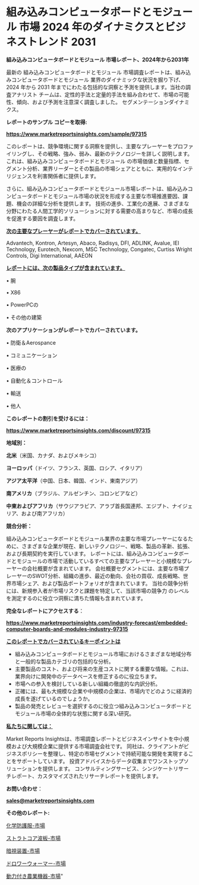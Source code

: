 # 組み込みコンピュータボードとモジュール 市場 2024 年のダイナミクスとビジネストレンド 2031

<strong>組み込みコンピュータボードとモジュール 市場レポート、2024年から2031年</strong>

最新の 組み込みコンピュータボードとモジュール 市場調査レポートは、組み込みコンピュータボードとモジュール 業界のダイナミックな状況を掘り下げ、2024 年から 2031 年までにわたる包括的な洞察と予測を提供します。当社の調査アナリスト チームは、定性的手法と定量的手法を組み合わせて、市場の可能性、傾向、および予測を注意深く調査しました。 セグメンテーションダイナミクス。



<strong>レポートのサンプル コピーを取得:</strong> <a href=https://www.marketreportsinsights.com/sample/97315>

<strong><u>https://www.marketreportsinsights.com/sample/97315</u></strong></a>

このレポートは、競争環境に関する洞察を提供し、主要なプレーヤーをプロファイリングし、その戦略、強み、弱み、最新のテクノロジーを詳しく説明します。 これは、組み込みコンピュータボードとモジュール の市場価値と数量指標、セグメント分析、業界リーダーとその製品の市場シェアとともに、実用的なインテリジェンスを利害関係者に提供します。

さらに、組み込みコンピュータボードとモジュール市場レポートは、組み込みコンピュータボードとモジュール市場の状況を形成する主要な市場推進要因、課題、機会の詳細な分析を提供します。 技術の進歩、工業化の進展、さまざまな分野にわたる人間工学的ソリューションに対する需要の高まりなど、市場の成長を促進する要因を調査します。



<strong><u>次の主要なプレーヤーがレポートでカバーされています。</u></strong>

Advantech, Kontron, Artesyn, Abaco, Radisys, DFI, ADLINK, Avalue, IEI Technology, Eurotech, Nexcom, MSC Technology, Congatec, Curtiss Wright Controls, Digi International, AAEON



<strong><u><b>レポートには、次の製品タイプが含まれています。</b></u></strong>

• 腕

• X86

• PowerPCの

• その他の建築



<strong><b>次のアプリケーションがレポートでカバーされています。</b></strong>

• 防衛＆Aerospance

• コミュニケーション

• 医療の

• 自動化＆コントロール

• 輸送

• 他人



<strong><b>このレポートの割引を受けるには：</b></strong><a href=https://www.marketreportsinsights.com/discount/97315>

<strong><u>https://www.marketreportsinsights.com/discount/97315</u></strong></a>



<strong>地域別：</strong>



<strong>北米</strong>（米国、カナダ、およびメキシコ）



<strong>ヨーロッパ</strong>（ドイツ、フランス、英国、ロシア、イタリア）



<strong>アジア太平洋</strong>（中国、日本、韓国、インド、東南アジア）



<strong>南アメリカ</strong>（ブラジル、アルゼンチン、コロンビアなど）



<strong>中東およびアフリカ</strong>（サウジアラビア、アラブ首長国連邦、エジプト、ナイジェリア、および南アフリカ）



<strong>競合分析：</strong>

組み込みコンピュータボードとモジュール業界の主要な市場プレーヤーになるために、さまざまな企業が現在、新しいテクノロジー、戦略、製品の革新、拡張、および長期契約を実行しています。 レポートには、組み込みコンピュータボードとモジュールの市場で活動しているすべての主要なプレーヤーと小規模なプレーヤーの会社概要が含まれています。 会社概要セグメントには、主要な市場プレーヤーのSWOT分析、組織の進歩、最近の動向、会社の買収、成長戦略、世界市場シェア、および製品ポートフォリオが含まれています。 当社の競争分析には、新規参入者が市場リスクと課題を特定して、当該市場の競争力 のレベルを測定するのに役立つ洞察に満ちた情報も含まれています。



<strong>完全なレポートにアクセスする</strong>：

<a href=https://www.marketreportsinsights.com/industry-forecast/embedded-computer-boards-and-modules-industry-97315>

<strong><u>https://www.marketreportsinsights.com/industry-forecast/embedded-computer-boards-and-modules-industry-97315</u></strong></a>



<strong><u><b>このレポートでカバーされているキーポイントは</b></u></strong>
<ul>
  <li>組み込みコンピュータボードとモジュール市場におけるさまざまな地域分布と一般的な製品カテゴリの包括的な分析。</li>
  <li>主要製品のコスト、および将来の生産コストに関する重要な情報。これは、業界向けに開発中のデータベースを修正するのに役立ちます。</li>
  <li>市場への参入を検討している新しい組織の徹底的な内訳分析。</li>
  <li>正確には、最も大規模な企業や中規模の企業は、市場内でどのように経済的成長を遂げているのでしょうか。</li>
  <li>製品の発売とレビューを選択するのに役立つ組み込みコンピュータボードとモジュール市場の全体的な状態に関する深い研究。</li>
</ul>


<strong><u><b>私たちに関しては：</b></u></strong>

Market Reports Insightsは、市場調査レポートとビジネスインサイトを中小規模および大規模企業に提供する市場調査会社です。 同社は、クライアントがビジネスポリシーを整理し、特定の市場セグメントで持続可能な開発を実現することをサポートしています。 投資アドバイスからデータ収集までワンストップソリューションを提供します。 コンサルティングサービス、シンジケートリサーチレポート、カスタマイズされたリサーチレポートを提供します。



<strong><b>お問い合わせ</b></strong>：

<a href=mailto:sales@marketreportsinsights.com>

<strong><u>sales@marketreportsinsights.com</u></strong></a>



<strong>その他のレポート:</strong>

<a href=https://www.linkedin.com/pulse/化学防護服-市場-2023-収益と成長ドライバー-2030-analytics-achievers-24-analysis-1zonf/>化学防護服-市場</a>

<a href=https://www.linkedin.com/pulse/ストラトコア波板-市場-2023-年のダイナミクスとビジネストレンド-2030-a8olf/>ストラトコア波板-市場</a>

<a href=https://www.linkedin.com/pulse/暗視装置-市場-2023-swot-分析と最新イノベーション-2030-cgblf/>暗視装置-市場</a>

<a href=https://www.linkedin.com/pulse/ドロワーウォーマー-市場-2023-新興市場-将来の動向と市場需要-2030-avmif/>ドロワーウォーマー-市場</a>

<a href=https://www.linkedin.com/pulse/動力付き農業機器-市場-2023-総合分析と事業成長戦略-2030-data-dive-discoveries-24-analysis-nyqmf/>動力付き農業機器-市場</a>"
